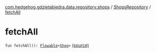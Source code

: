 [com.hedgehog.gdzietabiedra.data.repository.shops](../index.md) / [ShopsRepository](index.md) / [fetchAll](./fetch-all.md)

# fetchAll

`fun fetchAll(): `[`Flowable`](http://reactivex.io/RxJava/javadoc/io/reactivex/Flowable.html)`<`[`Shop`](../../com.github.asvid.biedra.domain/-shop/index.md)`>` [(source)](https://github.com/asvid/GdzieTaBiedra/tree/master/app/src/main/java/com/hedgehog/gdzietabiedra/data/repository/shops/ShopsRepository.kt#L17)